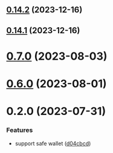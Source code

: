 ## [0.14.2](https://github.com/yeager-eren/rango-client/compare/provider-safe@0.14.1-next.70...provider-safe@0.14.2) (2023-12-16)



## [0.14.1](https://github.com/yeager-eren/rango-client/compare/provider-safe@0.15.0...provider-safe@0.14.1) (2023-12-16)



# [0.7.0](https://github.com/rango-exchange/rango-client/compare/provider-safe@0.6.0...provider-safe@0.7.0) (2023-08-03)



# [0.6.0](https://github.com/rango-exchange/rango-client/compare/provider-safe@0.5.0...provider-safe@0.6.0) (2023-08-01)



# 0.2.0 (2023-07-31)


### Features

* support safe wallet ([d04cbcd](https://github.com/rango-exchange/rango-client/commit/d04cbcd2a612755563512d9dff6f2312088d8b4d))



